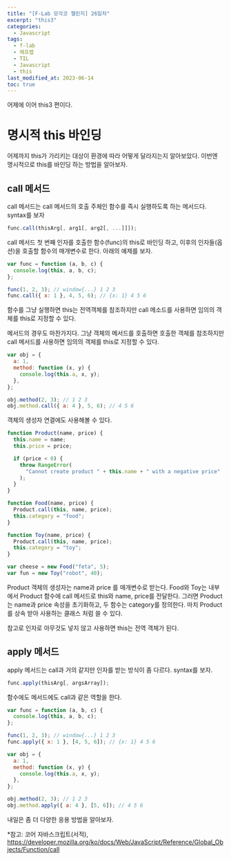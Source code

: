 ```yaml
---
title: "[F-Lab 모각코 챌린지] 26일차"
excerpt: "this3"
categories:
  - Javascript
tags:
  - f-lab
  - 에프랩
  - TIL
  - Javascript
  - this
last_modified_at: 2023-06-14
toc: true
---
```


어제에 이어 this3 편이다.

# 명시적 this 바인딩

어제까지 this가 가리키는 대상이 환경에 따라 어떻게 달라지는지 알아보았다. 이번엔 명시적으로 this를 바인딩 하는 방법을 알아보자.

## call 메서드

call 메서드는 call 메서드의 호출 주체인 함수를 즉시 실행하도록 하는 메서드다. syntax를 보자

```javascript
func.call(thisArg[, arg1[, arg2[, ...]]]);
```

call 메서드 첫 번째 인자를 호출한 함수(func)의 this로 바인딩 하고, 이후의 인자들(옵션)을 호출할 함수의 매개변수로 한다. 아래의 예제를 보자.

```javascript
var func = function (a, b, c) {
  console.log(this, a, b, c);
};

func(1, 2, 3); // window{...} 1 2 3
func.call({ x: 1 }, 4, 5, 6); // {x: 1} 4 5 6
```

함수를 그냥 실행하면 this는 전역객체를 참조하지만 call 메소드를 사용하면 임의의 객체를 this로 지정할 수 있다.

메서드의 경우도 마찬가지다. 그냥 객체의 메서드를 호출하면 호출한 객체를 참조하지만 call 메서드를 사용하면 임의의 객체를 this로 지정할 수 있다.

```javascript
var obj = {
  a: 1,
  method: function (x, y) {
    console.log(this.a, x, y);
  },
};

obj.method(2, 3); // 1 2 3
obj.method.call({ a: 4 }, 5, 6); // 4 5 6
```

객체의 생성자 연결에도 사용해볼 수 있다.

```javascript
function Product(name, price) {
  this.name = name;
  this.price = price;

  if (price < 0) {
    throw RangeError(
      "Cannot create product " + this.name + " with a negative price"
    );
  }
}

function Food(name, price) {
  Product.call(this, name, price);
  this.category = "food";
}

function Toy(name, price) {
  Product.call(this, name, price);
  this.category = "toy";
}

var cheese = new Food("feta", 5);
var fun = new Toy("robot", 40);
```

Product 객체의 생성자는 name과 price 를 매개변수로 받는다. Food와 Toy는 내부에서 Product 함수에 call 메서드로 this와 name, price를 전달한다. 그러면 Product는 name과 price 속성을 초기화하고, 두 함수는 category를 정의한다. 마치 Product를 상속 받아 사용하는 클래스 처럼 쓸 수 있다.

참고로 인자로 아무것도 넣지 않고 사용하면 this는 전역 객체가 된다.

## apply 메서드

apply 메서드는 call과 거의 같지만 인자를 받는 방식이 좀 다르다. syntax를 보자.

```javascript
func.apply(thisArg[, argsArray]);
```

함수에도 메서드에도 call과 같은 역할을 한다.

```javascript
var func = function (a, b, c) {
  console.log(this, a, b, c);
};

func(1, 2, 3); // window{...} 1 2 3
func.apply({ x: 1 }, [4, 5, 6]); // {x: 1} 4 5 6

var obj = {
  a: 1,
  method: function (x, y) {
    console.log(this.a, x, y);
  },
};

obj.method(2, 3); // 1 2 3
obj.method.apply({ a: 4 }, [5, 6]); // 4 5 6
```

내일은 좀 더 다양한 응용 방법을 알아보자.

\*참고: 코어 자바스크립트(서적),  
<https://developer.mozilla.org/ko/docs/Web/JavaScript/Reference/Global_Objects/Function/call>
